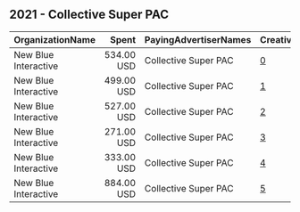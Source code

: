 ## 2021 - Collective Super PAC 
|OrganizationName|Spent|PayingAdvertiserNames|CreativeUrls|Impressions|Genders|AgeBrackets|CountryCodes|BillingAddresses|CandidateBallotInformation|
|:---|---:|:---|:---|---:|:---|:---|:---|:---|:---|
|New Blue Interactive|534.00 USD|Collective Super PAC|[0](https://www.snap.com/political-ads/asset/bb0831960ebbbc53afc70cfe19c15e059fadda6981e94160dfda6114cac594a6?mediaType=png)|27,694||18+|united states|"1146 Connecticut Ave,Washington,20036,US"|Collective Super PAC|
|New Blue Interactive|499.00 USD|Collective Super PAC|[1](https://www.snap.com/political-ads/asset/7c04bd86bd1082798f0430c931c85aeddc58ba1b01d0455fbdf20e684fe86384?mediaType=png)|27,001||18+|united states|"1146 Connecticut Ave,Washington,20036,US"|Collective Super PAC|
|New Blue Interactive|527.00 USD|Collective Super PAC|[2](https://www.snap.com/political-ads/asset/f5e1231c90278a413a550fb9e493ee89d9718107a4dc0a8f71f854c5c0c2fd96?mediaType=png)|25,795||18+|united states|"1146 Connecticut Ave,Washington,20036,US"|Collective Super PAC|
|New Blue Interactive|271.00 USD|Collective Super PAC|[3](https://www.snap.com/political-ads/asset/bb0831960ebbbc53afc70cfe19c15e059fadda6981e94160dfda6114cac594a6?mediaType=png)|14,507||18+|united states|"1146 Connecticut Ave,Washington,20036,US"|Collective Super PAC|
|New Blue Interactive|333.00 USD|Collective Super PAC|[4](https://www.snap.com/political-ads/asset/f48c582924785851241516dc8670cfb9fa5647379502d6ed478803bd879489df?mediaType=png)|17,696||18+|united states|"1146 Connecticut Ave,Washington,20036,US"|Collective Super PAC|
|New Blue Interactive|884.00 USD|Collective Super PAC|[5](https://www.snap.com/political-ads/asset/1c843036dec9240279af261c17d7af27b05bb9532027e39e48402b5406279202?mediaType=png)|46,037||18+|united states|"1146 Connecticut Ave,Washington,20036,US"|Collective Super PAC|
